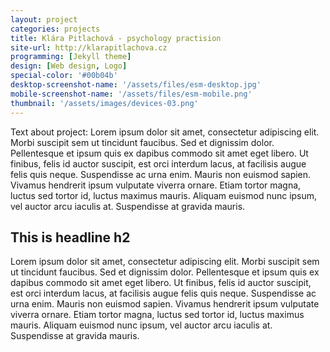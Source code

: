 ```yaml
---
layout: project
categories: projects
title: Klára Pitlachová - psychology practision
site-url: http://klarapitlachova.cz
programming: [Jekyll theme]
design: [Web design, Logo]
special-color: '#00b04b'
desktop-screenshot-name: '/assets/files/esm-desktop.jpg'
mobile-screenshot-name: '/assets/files/esm-mobile.png'
thumbnail: '/assets/images/devices-03.png'
---
```

Text about project: Lorem ipsum dolor sit amet, consectetur adipiscing elit. Morbi suscipit sem ut tincidunt faucibus. Sed et dignissim dolor. Pellentesque et ipsum quis ex dapibus commodo sit amet eget libero. Ut finibus, felis id auctor suscipit, est orci interdum lacus, at facilisis augue felis quis neque. Suspendisse ac urna enim. Mauris non euismod sapien. Vivamus hendrerit ipsum vulputate viverra ornare. Etiam tortor magna, luctus sed tortor id, luctus maximus mauris. Aliquam euismod nunc ipsum, vel auctor arcu iaculis at. Suspendisse at gravida mauris. 

## This is headline h2

Lorem ipsum dolor sit amet, consectetur adipiscing elit. Morbi suscipit sem ut tincidunt faucibus. Sed et dignissim dolor. Pellentesque et ipsum quis ex dapibus commodo sit amet eget libero. Ut finibus, felis id auctor suscipit, est orci interdum lacus, at facilisis augue felis quis neque. Suspendisse ac urna enim. Mauris non euismod sapien. Vivamus hendrerit ipsum vulputate viverra ornare. Etiam tortor magna, luctus sed tortor id, luctus maximus mauris. Aliquam euismod nunc ipsum, vel auctor arcu iaculis at. Suspendisse at gravida mauris. 
